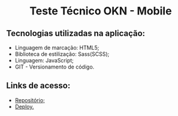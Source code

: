 <h1 align="center">Teste Técnico OKN - Mobile</h1>

<h2 align="left">Tecnologias utilizadas na aplicação:</h2>

<ul>
    <li>Linguagem de marcação: HTML5;</li>
    <li>Biblioteca de estilização: Sass(SCSS);</li>
    <li>Linguagem: JavaScript;</li>
    <li>GIT - Versionamento de código.</li>
</ul>

<h2>Links de acesso:</h2>

<ul>
    <li><a href="https://github.com/lhuanalee/Teste-Tecnico-OKN-Mobile">Repositório;</a></li>
    <li><a href="https://teste-tecnico-okn-mobile-lhuanalee.vercel.app/">Deploy.</a></li>
</ul>
